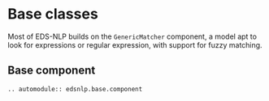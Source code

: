# Base classes

Most of EDS-NLP builds on the `GenericMatcher` component, a model apt to look for expressions or regular expression, with support for fuzzy matching.

## Base component

```{eval-rst}
.. automodule:: edsnlp.base.component
```

